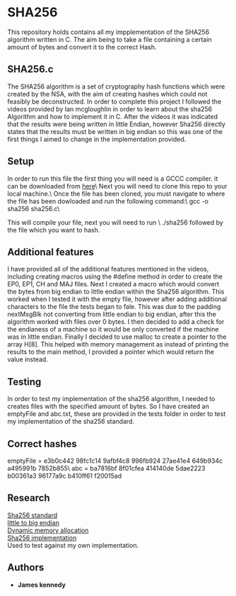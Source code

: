 # SHA256

This repository holds contains all my impplementation of the SHA256 algorithm written in C. The aim being to take a file containing a certain amount of bytes and convert it to the correct Hash. 

## SHA256.c
The SHA256 algorithm is a set of cryptography hash functions which were created by the NSA, with the aim of creating hashes which could not feasibly be deconstructed. 
In order to complete this project I followed the videos provided by Ian mcgloughlin in order to learn about the sha256 Algorithm and how to implement it in C. After the videos it was indicated that the results were being written in little Endian, however Sha256 directly states that the results must be written in big endian so this was one of the first things I aimed to change in the implementation provided. 


## Setup
In order to run this file the first thing you will need is a GCCC compiler. it can be downloaded from [here](http://www.codebind.com/cprogramming/install-mingw-windows-10-gcc/)\\
Next you will need to clone this repo to your local machine.\\
Once the file has been cloned, you must navigate to where the file has been dowloaded and run the following command:\\
gcc -o sha256 sha256.c\\

This will compile your file, next you will need to run \\
./sha256 followed by the file which you want to hash.


## Additional features
I have provided all of the additional features mentioned in the videos, including creating macros using the #define method in order to create the EP0, EP1, CH and MAJ files. 
Next I created a macro which would convert the bytes from big endian to little endian within the Sha256 algorithm. This worked when I tested it with the empty file, however after adding additional characters to the file the tests began to fale. This was due to the padding nextMsgBlk not converting from little endian to big endian, after this the algorithm worked with files over 0 bytes. 
I then decided to add a check for the endianess of a machine so it would be only converted if the machine was in little endian.
Finally I decided to use malloc to create a pointer to the array H[8]. This helped with memory management as instead of printing the results to the main method, I provided a pointer which would return the value instead.


## Testing
In order to test my implementation of the sha256 algorithm, I needed to creates files with the specified amount of bytes. So I have created an emptyFile and abc.txt, these are provided in the tests folder in order to test my implementation of the sha256 standard.

## Correct hashes
 emptyFile   = e3b0c442 98fc1c14 9afbf4c8 996fb924 27ae41e4 649b934c a495991b 7852b855\\
 abc = ba7816bf 8f01cfea 414140de 5dae2223 b00361a3 96177a9c b410ff61 f20015ad
 
## Research
[Sha256 standard](https://nvlpubs.nist.gov/nistpubs/FIPS/NIST.FIPS.180-4.pdf)\
[little to big endian](https://stackoverflow.com/questions/19275955/convert-little-endian-to-big-endian)\
[Dynamic memory allocation](https://www.programiz.com/c-programming/c-dynamic-memory-allocation)\
[Sha256 implementation](https://codereview.stackexchange.com/questions/183921/incremental-sha256sum-computation)\
Used to test against my own implementation.
## Authors

* **James kennedy** 




